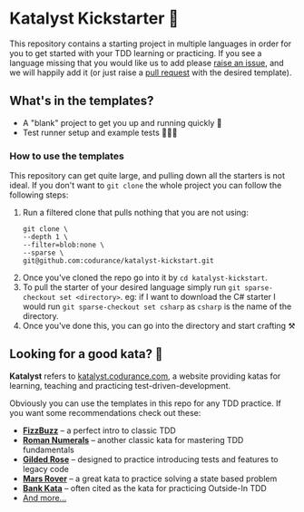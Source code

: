# Katalyst Kickstarter 🚀

This repository contains a starting project in multiple languages in order for you to get started with your TDD learning
or practicing. If you see a language missing that you would like us to add
please [raise an issue](https://github.com/codurance/katalyst-kickstart/issues), and we will happily add it (or just
raise a [pull request](https://github.com/codurance/katalyst-kickstart/pulls) with the desired template).

## What's in the templates?

- A "blank" project to get you up and running quickly 💨
- Test runner setup and example tests 👩🏽‍💻

### How to use the templates

This repository can get quite large, and pulling down all the starters is not ideal. If you don't want to `git clone`
the whole project you can follow the following steps:

1. Run a filtered clone that pulls nothing that you are not using:
    ```
   git clone \
    --depth 1 \
    --filter=blob:none \
    --sparse \
    git@github.com:codurance/katalyst-kickstart.git
   ```
2. Once you've cloned the repo go into it by `cd katalyst-kickstart`.
3. To pull the starter of your desired language simply run `git sparse-checkout set <directory>`. eg: if I want to
   download the C# starter I would run `git sparse-checkout set csharp` as `csharp` is the name of the directory.
4. Once you've done this, you can go into the directory and start crafting ⚒️

## Looking for a good kata? 🥋

**Katalyst** refers to [katalyst.codurance.com](https://katalyst.codurance.com/), a website providing katas for
learning, teaching and practicing test-driven-development.

Obviously you can use the templates in this repo for any TDD practice. If you want some recommendations check out these:

- [**FizzBuzz**](https://katalyst.codurance.com/fizzbuzz) – a perfect intro to classic TDD
- [**Roman Numerals**](https://katalyst.codurance.com/roman-numerals) – another classic kata for mastering TDD
  fundamentals
- [**Gilded Rose**](https://katalyst.codurance.com/gilded-rose) – designed to practice introducing tests and features to
  legacy code
- [**Mars Rover**](https://katalyst.codurance.com/mars-rover) – a great kata to practice solving a state based problem
- [**Bank Kata**](https://katalyst.codurance.com/bank) – often cited as the kata for practicing Outside-In TDD
- [And more...](https://katalyst.codurance.com/browse) 
